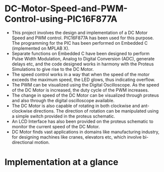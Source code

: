 # DC-Motor-Speed-and-PWM-Control-using-PIC16F877A

- This project involves the design and implementation of a DC Motor Speed and PWM control. PIC16F877A has been used for this purpose. The programming for the PIC has been performed on Embedded C (implemented on MPLAB X).
- Separate functions on Embedded C have been designed to perform Pulse Width Modulation, Analog to Digital Conversion (ADC), generate delays etc, and the code designed works in harmony with the Proteus Simulations to give rise to the DC Motor. 
- The speed control works in a way that when the speed of the motor exceeds the maximum speed, the LED glows, thus indicating overflow. 
- The PWM can be visualized using the Digital Oscilloscope. As the speed of the DC Motor is increased, the duty cycle of the PWM increases.
- The change in speed of the DC Motor can be visualized through proteus and also through the digital oscilloscope available. 
- The DC Motor is also capable of rotating in both clockwise and ant-clockwise directions. The direction of rotation can be manipulated using a simple switch provided in the proteus schematic. 
- An LCD Interface has also been provided on the proteus schematic to monitor the current speed of the DC Motor. 
- DC Motor finds vast applications in domains like manufacturing industry, for designing machines like cranes, elevators etc, which involve bi-directional motion.

# Implementation at a glance
